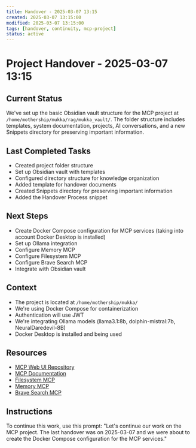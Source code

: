 ```yaml
---
title: Handover - 2025-03-07 13:15
created: 2025-03-07 13:15:00
modified: 2025-03-07 13:15:00
tags: [handover, continuity, mcp-project]
status: active
---
```


# Project Handover - 2025-03-07 13:15

## Current Status
We've set up the basic Obsidian vault structure for the MCP project at `/home/mothership/mukka/rag/mukka_vault/`. The folder structure includes templates, system documentation, projects, AI conversations, and a new Snippets directory for preserving important information.

## Last Completed Tasks
- Created project folder structure
- Set up Obsidian vault with templates
- Configured directory structure for knowledge organization
- Added template for handover documents
- Created Snippets directory for preserving important information
- Added the Handover Process snippet

## Next Steps
- Create Docker Compose configuration for MCP services (taking into account Docker Desktop is installed)
- Set up Ollama integration
- Configure Memory MCP
- Configure Filesystem MCP
- Configure Brave Search MCP
- Integrate with Obsidian vault

## Context
- The project is located at `/home/mothership/mukka/`
- We're using Docker Compose for containerization
- Authentication will use JWT
- We're integrating Ollama models (llama3.1:8b, dolphin-mistral:7b, NeuralDaredevil-8B)
- Docker Desktop is installed and being used

## Resources
- [MCP Web UI Repository](https://github.com/penjud/mcp-web-ui)
- [MCP Documentation](https://github.com/penjud/mcp_docs)
- [Filesystem MCP](https://github.com/modelcontextprotocol/servers/tree/main/src/filesystem)
- [Memory MCP](https://github.com/modelcontextprotocol/servers/tree/main/src/memory)
- [Brave Search MCP](https://github.com/modelcontextprotocol/servers/tree/main/src/brave-search)

## Instructions
To continue this work, use this prompt: "Let's continue our work on the MCP project. The last handover was on 2025-03-07 and we were about to create the Docker Compose configuration for the MCP services."
